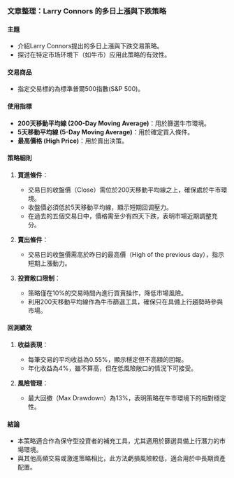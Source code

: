 ### 文章整理：Larry Connors 的多日上漲與下跌策略

#### 主題
- 介紹Larry Connors提出的多日上漲與下跌交易策略。
- 探讨在特定市场环境下（如牛市）应用此策略的有效性。

#### 交易商品
- 指定交易標的為標準普爾500指數(S&P 500)。

#### 使用指標
- **200天移動平均線 (200-Day Moving Average)**：用於篩選牛市環境。
- **5天移動平均線 (5-Day Moving Average)**：用於確定買入條件。
- **最高價格 (High Price)**：用於賣出決策。

#### 策略細則
1. **買進條件**：
   - 交易日的收盤價（Close）需位於200天移動平均線之上，確保處於牛市環境。
   - 收盤價必須低於5天移動平均線，顯示短期回调壓力。
   - 在過去的五個交易日中，價格需至少有四天下跌，表明市場近期調整充分。

2. **賣出條件**：
   - 交易日的收盤價需高於昨日的最高價（High of the previous day），指示短期上漲動力。

3. **投資敞口限制**：
   - 策略僅在10%的交易時間內進行買賣操作，降低市場風險。
   - 利用200天移動平均線作為牛市篩選工具，確保只在具備上行趨勢時參與市場。

#### 回測績效
1. **收益表現**：
   - 每筆交易的平均收益為0.55%，顯示穩定但不高額的回報。
   - 年化收益為4%，雖不算高，但在低風險敞口的情況下可接受。

2. **風險管理**：
   - 最大回撤（Max Drawdown）為13%，表明策略在牛市環境下的相對穩定性。

#### 結論
- 本策略適合作為保守型投資者的補充工具，尤其適用於篩選具備上行潛力的市場環境。
- 與其他高頻交易或激進策略相比，此方法虧損風險較低，適合用於中長期資產配置。
